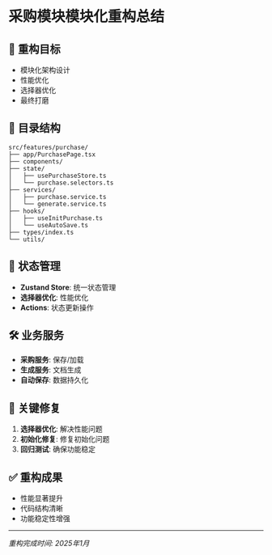 # 采购模块模块化重构总结

## 🎯 重构目标
- 模块化架构设计
- 性能优化
- 选择器优化
- 最终打磨

## 📁 目录结构
```
src/features/purchase/
├── app/PurchasePage.tsx
├── components/
├── state/
│   ├── usePurchaseStore.ts
│   └── purchase.selectors.ts
├── services/
│   ├── purchase.service.ts
│   └── generate.service.ts
├── hooks/
│   ├── useInitPurchase.ts
│   └── useAutoSave.ts
├── types/index.ts
└── utils/
```

## 🔧 状态管理
- **Zustand Store**: 统一状态管理
- **选择器优化**: 性能优化
- **Actions**: 状态更新操作

## 🛠️ 业务服务
- **采购服务**: 保存/加载
- **生成服务**: 文档生成
- **自动保存**: 数据持久化

## 🐛 关键修复
1. **选择器优化**: 解决性能问题
2. **初始化修复**: 修复初始化问题
3. **回归测试**: 确保功能稳定

## ✅ 重构成果
- 性能显著提升
- 代码结构清晰
- 功能稳定性增强

---

*重构完成时间: 2025年1月*

